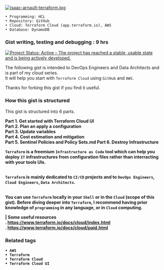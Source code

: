 [![isaac-arnault-terraform.jpg](https://i.postimg.cc/k5tJ3FRB/isaac-arnault-terraform.jpg)](https://postimg.cc/4Kskpc5g)

    • Programming: HCL
    • Repository: GitHub
    • Cloud: Terraform Cloud (app.terraform.io), AWS
    • Database: DynamoDB
  
### Gist writing, testing and debugging : 9 hrs

[![Project Status: Active – The project has reached a stable, usable state and is being actively developed.](https://www.repostatus.org/badges/latest/active.svg)](https://www.repostatus.org/#active)

The following gist is intended to DevOps Engineers and Data Architects and is part of my cloud series.<br>
It will help you start with `Terraform Cloud` using `GitHub` and `AWS`.<br>

Thanks for forking this gist if you find it useful.

### How this gist is structured
This gist is structured into 6 parts.<br>

<b>Part 1. Get started with Terraform Cloud UI</b><br>
<b>Part 2. Plan an apply a configuration</b><br>
<b>Part 3. Update variables</b><br>
<b>Part 4. Cost estimation and mitigation</b><br>
<b>Part 5. Sentinel Policies and Policy Sets.md
<b>Part 6. Destroy Infrastructure</b></br>

`Terraform` is a freemium `Infrastructure as Code` tool which can help you deploy `IT` infrastructures from configuration files rather than interracting with your tools UIs.<br><br>

`Terraform` is mainly dedicated to `CI/CD` projects and to `DevOps Engineers`, `Cloud Engineers`, `Data Architects`.<br><br>

You can use `Terraform` locally in your `Shell` or in the `Cloud` (scope of this gist).
Before diving deeper into `Terraform`, I recommend having prior knowledge of `programming` in any language, or in `Cloud` computing.

  | <b>Some useful resources</b><br>
. https://www.terraform.io/docs/cloud/index.html<br>
. https://www.terraform.io/docs/cloud/paid.html

### Related tags
    • AWS
    • Terraform
    • Terraform Cloud
    • Terraform Cloud UI
